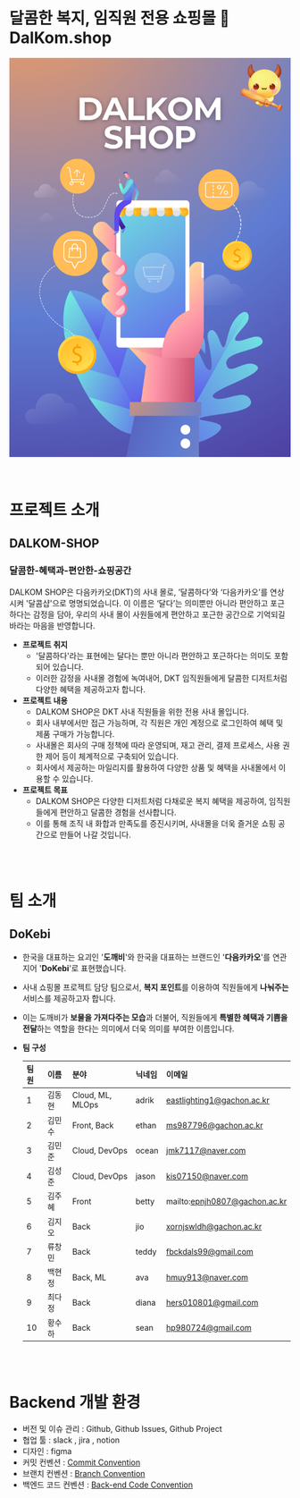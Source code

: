 # 달콤한 복지, 임직원 전용 쇼핑몰 🍭DalKom.shop

<center>
    <img src="./dalkom.shop.png" alt="dalkom" style="zoom:100%;" align="center"/>
</center>

<br/>
<br/>

# 프로젝트 소개

## **DALKOM-SHOP**

### **달콤한-혜택과-편안한-쇼핑공간**

DALKOM SHOP은 다음카카오(DKT)의 사내 몰로,
’달콤하다’와 ‘다음카카오’를 연상시켜 '달콤샵'으로 명명되었습니다.
이 이름은 ‘달다’는 의미뿐만 아니라 편안하고 포근하다는 감정을 담아,
우리의 사내 몰이 사원들에게 편안하고 포근한 공간으로 기억되길 바라는 마음을 반영합니다.

- **프로젝트 취지**
    - '달콤하다'라는 표현에는 달다는 뿐만 아니라 편안하고 포근하다는 의미도 포함되어 있습니다.
    - 이러한 감정을 사내몰 경험에 녹여내어, DKT 임직원들에게 달콤한 디저트처럼 다양한 혜택을 제공하고자 합니다.
- **프로젝트 내용**
    - DALKOM SHOP은 DKT 사내 직원들을 위한 전용 사내 몰입니다.
    - 회사 내부에서만 접근 가능하며, 각 직원은 개인 계정으로 로그인하여 혜택 및 제품 구매가 가능합니다.
    - 사내몰은 회사의 구매 정책에 따라 운영되며, 재고 관리, 결제 프로세스, 사용 권한 제어 등이 체계적으로 구축되어 있습니다.
    - 회사에서 제공하는 마일리지를 활용하여 다양한 상품 및 혜택을 사내몰에서 이용할 수 있습니다.
- **프로젝트 목표**
    - DALKOM SHOP은 다양한 디저트처럼 다채로운 복지 혜택을 제공하여, 임직원들에게 편안하고 달콤한 경험을 선사합니다.
    - 이를 통해 조직 내 화합과 만족도를 증진시키며, 사내몰을 더욱 즐거운 쇼핑 공간으로 만들어 나갈 것입니다.

<br/>
<br/>

# 팀 소개

## **DoKebi**

- 한국을 대표하는 요괴인 '**도깨비**'와 한국을 대표하는 브랜드인 '**다음카카오**'를 연관 지어 '**DoKebi**'로 표현했습니다.
- 사내 쇼핑몰 프로젝트 담당 팀으로서, **복지 포인트**를 이용하여 직원들에게 **나눠주는** 서비스를 제공하고자 합니다.
- 이는 도깨비가 **보물을 가져다주는 모습**과 더불어, 직원들에게 **특별한 혜택과 기쁨을 전달**하는 역할을 한다는 의미에서 더욱 의미를 부여한 이름입니다.
- **팀 구성**

    | 팀원 |   이름 |         분야 |        닉네임 |                    이메일 |
    | --- | --- | --- | --- | --- |
    | 1 | 김동현 | Cloud, ML, MLOps | adrik | eastlighting1@gachon.ac.kr |
    | 2 | 김민수 | Front, Back | ethan | ms987796@gachon.ac.kr |
    | 3 | 김민준 | Cloud, DevOps | ocean | jmk7117@naver.com |
    | 4 | 김성준 | Cloud, DevOps | jason | kis07150@naver.com |
    | 5 | 김주혜 | Front | betty | mailto:epnjh0807@gachon.ac.kr |
    | 6 | 김지오 | Back | jio | xornjswldh@gachon.ac.kr |
    | 7 | 류창민 | Back | teddy | fbckdals99@gmail.com |
    | 8 | 백현정 | Back, ML | ava | hmuy913@naver.com |
    | 9 | 최다정 | Back | diana | hers010801@gmail.com |
    | 10 | 황수하 | Back | sean | hp980724@gmail.com |

<br/>
<br/>

# Backend 개발 환경

- 버전 및 이슈 관리 : Github, Github Issues, Github Project
- 협업 툴 : slack , jira , notion
- 디자인 : figma
- 커밋 컨벤션 : [Commit Convention](https://www.notion.so/Commit-Convention-113c071302f94e0c84acec95fa06e5f6?pvs=21)
- 브랜치 컨벤션 :  [Branch Convention](https://www.notion.so/Branch-Convention-65c405f9b06948c2ac4fe85d41ef0823?pvs=21)
- 백엔드 코드
  컨벤션 :  [Back-end Code Convention](https://www.notion.so/Back-end-Code-Convention-dd8027fccf8f489a9355393353b28658?pvs=21)
